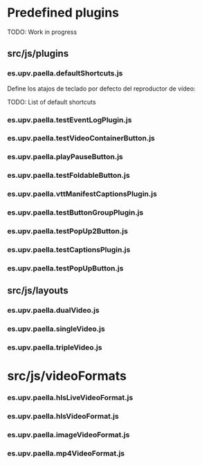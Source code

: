 # Predefined plugins

TODO: Work in progress

## src/js/plugins

### es.upv.paella.defaultShortcuts.js

Define los atajos de teclado por defecto del reproductor de vídeo:

TODO: List of default shortcuts



### es.upv.paella.testEventLogPlugin.js

### es.upv.paella.testVideoContainerButton.js

### es.upv.paella.playPauseButton.js

### es.upv.paella.testFoldableButton.js

### es.upv.paella.vttManifestCaptionsPlugin.js

### es.upv.paella.testButtonGroupPlugin.js

### es.upv.paella.testPopUp2Button.js

### es.upv.paella.testCaptionsPlugin.js

### es.upv.paella.testPopUpButton.js



## src/js/layouts

### es.upv.paella.dualVideo.js

### es.upv.paella.singleVideo.js

### es.upv.paella.tripleVideo.js



# src/js/videoFormats

### es.upv.paella.hlsLiveVideoFormat.js

### es.upv.paella.hlsVideoFormat.js

### es.upv.paella.imageVideoFormat.js

### es.upv.paella.mp4VideoFormat.js